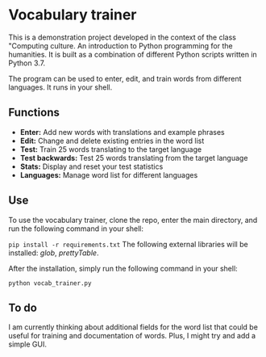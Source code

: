 # Vocabulary trainer

This is a demonstration project developed in the context of the class "Computing culture. An introduction to Python programming for the humanities. It is built as a combination of different Python scripts written in Python 3.7.

The program can be used to enter, edit, and train words from different languages. It runs in your shell.

## Functions

- **Enter:** Add new words with translations and example phrases
- **Edit:** Change and delete existing entries in the word list
- **Test:** Train 25 words translating to the target language
- **Test backwards:** Test 25 words translating from the target language
- **Stats:** Display and reset your test statistics 
- **Languages:** Manage word list for different languages

## Use

To use the vocabulary trainer, clone the repo, enter the main directory, and run the following command in your shell:

``pip install -r requirements.txt``
The following external libraries will be installed: *glob*, *prettyTable*.

After the installation, simply run the following command in your shell:

``python vocab_trainer.py``

## To do

I am currently thinking about additional fields for the word list that could be useful for training and documentation of words. Plus, I might try and add a simple GUI.
